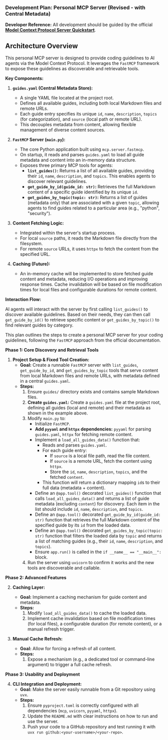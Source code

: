 ### Development Plan: Personal MCP Server (Revised - with Central Metadata)

**Developer Reference:** All development should be guided by the official **[Model Context Protocol Server Quickstart](https://modelcontextprotocol.io/quickstart/server)**.

## Architecture Overview

This personal MCP server is designed to provide coding guidelines to AI agents via the Model Context Protocol. It leverages the `FastMCP` framework to expose these guidelines as discoverable and retrievable tools.

**Key Components:**

1.  **`guides.yaml` (Central Metadata Store):**
    *   A single YAML file located at the project root.
    *   Defines all available guides, including both local Markdown files and remote URLs.
    *   Each guide entry specifies its unique `id`, `name`, `description`, `topics` (for categorization), and `source` (local path or remote URL).
    *   This decouples metadata from content, allowing flexible management of diverse content sources.

2.  **`FastMCP` Server (`main.py`):**
    *   The core Python application built using `mcp.server.fastmcp`.
    *   On startup, it reads and parses `guides.yaml` to load all guide metadata and content into an in-memory data structure.
    *   Exposes three primary MCP tools for agents:
        *   **`list_guides()`:** Returns a list of all available guides, providing their `id`, `name`, `description`, and `topics`. This enables agents to discover relevant guidelines.
        *   **`get_guide_by_id(guide_id: str)`:** Retrieves the full Markdown content of a specific guide identified by its unique `id`.
        *   **`get_guides_by_topic(topic: str)`:** Returns a list of guides (metadata only) that are associated with a given `topic`, allowing agents to find guides related to a particular area (e.g., "python", "security").

3.  **Content Fetching Logic:**
    *   Integrated within the server's startup process.
    *   For local `source` paths, it reads the Markdown file directly from the filesystem.
    *   For remote `source` URLs, it uses `httpx` to fetch the content from the specified URL.

4.  **Caching (Future):**
    *   An in-memory cache will be implemented to store fetched guide content and metadata, reducing I/O operations and improving response times. Cache invalidation will be based on file modification times for local files and configurable durations for remote content.

**Interaction Flow:**

AI agents will interact with the server by first calling `list_guides()` to discover available guidelines. Based on their needs, they can then call `get_guide_by_id()` to retrieve specific content or `get_guides_by_topic()` to find relevant guides by category.

This plan outlines the steps to create a personal MCP server for your coding guidelines, following the `FastMCP` approach from the official documentation.

**Phase 1: Core Discovery and Retrieval Tools**

1.  **Project Setup & Fixed Tool Creation:**
    *   **Goal:** Create a runnable `FastMCP` server with `list_guides`, `get_guide_by_id`, and `get_guides_by_topic` tools that serve content from local Markdown files and remote URLs, with metadata defined in a central `guides.yaml`.
    *   **Steps:**
        1.  Ensure `guides/` directory exists and contains sample Markdown files.
        2.  **Create `guides.yaml`:** Create a `guides.yaml` file at the project root, defining all guides (local and remote) and their metadata as shown in the example above.
        3.  Modify `main.py` to:
            *   Initialize `FastMCP`.
            *   **Add `pyyaml` and `httpx` dependencies:** `pyyaml` for parsing `guides.yaml`, `httpx` for fetching remote content.
            *   Implement a `load_all_guides_data()` function that:
                *   Reads and parses `guides.yaml`.
                *   For each guide entry:
                    *   If `source` is a local file path, read the file content.
                    *   If `source` is a remote URL, fetch the content using `httpx`.
                    *   Store the `id`, `name`, `description`, `topics`, and the fetched `content`.
                *   This function will return a dictionary mapping `id`s to their full data (metadata + content).
            *   Define an `@app.tool()` decorated `list_guides()` function that calls `load_all_guides_data()` and returns a list of guide metadata (excluding `content`) for discovery. Each item in the list should include `id`, `name`, `description`, and `topics`.
            *   Define an `@app.tool()` decorated `get_guide_by_id(guide_id: str)` function that retrieves the full Markdown content of the specified guide by its `id` from the loaded data.
            *   Define an `@app.tool()` decorated `get_guides_by_topic(topic: str)` function that filters the loaded data by `topic` and returns a list of matching guides (e.g., their `id`, `name`, `description`, and `topics`).
            *   Ensure `app.run()` is called in the `if __name__ == "__main__":` block.
        4.  Run the server using `uvicorn` to confirm it works and the new tools are discoverable and callable.

**Phase 2: Advanced Features**

2.  **Caching Layer:**
    *   **Goal:** Implement a caching mechanism for guide content and metadata.
    *   **Steps:**
        1.  Modify `load_all_guides_data()` to cache the loaded data.
        2.  Implement cache invalidation based on file modification times (for local files), a configurable duration (for remote content), or a manual refresh trigger.

3.  **Manual Cache Refresh:**
    *   **Goal:** Allow for forcing a refresh of all content.
    *   **Steps:**
        1.  Expose a mechanism (e.g., a dedicated tool or command-line argument) to trigger a full cache refresh.

**Phase 3: Usability and Deployment**

4.  **CLI Integration and Deployment:**
    *   **Goal:** Make the server easily runnable from a Git repository using `uvx`.
    *   **Steps:**
        1.  Ensure `pyproject.toml` is correctly configured with all dependencies (`mcp`, `uvicorn`, `pyyaml`, `httpx`).
        2.  Update the `README.md` with clear instructions on how to run and use the server.
        3.  Push your code to a GitHub repository and test running it with `uvx run github:<your-username>/<your-repo>`.